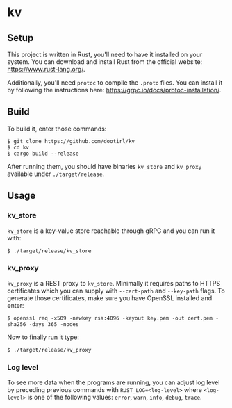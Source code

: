 ﻿# kv
## Setup
This project is written in Rust, you'll need to have it installed on your system. You can download and install Rust from the official website: https://www.rust-lang.org/.

Additionally, you'll need `protoc` to compile the `.proto` files. You can install it by following the instructions here: https://grpc.io/docs/protoc-installation/.

## Build
To build it, enter those commands:
```
$ git clone https://github.com/dootirl/kv
$ cd kv
$ cargo build --release
```
After running them, you should have binaries `kv_store` and `kv_proxy` available under `./target/release`.

## Usage
### kv_store
`kv_store` is a key-value store reachable through gRPC and you can run it with:
```
$ ./target/release/kv_store
```
### kv_proxy
`kv_proxy` is a REST proxy to `kv_store`. Minimally it requires paths to HTTPS certificates which you can supply with `--cert-path` and `--key-path` flags. To generate those certificates, make sure you have OpenSSL installed and enter:
```
$ openssl req -x509 -newkey rsa:4096 -keyout key.pem -out cert.pem -sha256 -days 365 -nodes
```

Now to finally run it type:
```
$ ./target/release/kv_proxy
```

### 

### Log level
To see more data when the programs are running, you can adjust log level by preceding previous commands with `RUST_LOG=<log-level>` where `<log-level>` is one of the following values: `error`, `warn`, `info`, `debug`, `trace`.
